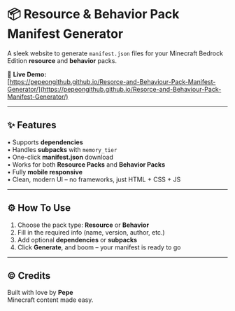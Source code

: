 # 📦 Resource & Behavior Pack Manifest Generator

A sleek website to generate `manifest.json` files for your Minecraft Bedrock Edition **resource** and **behavior** packs.

🔗 **Live Demo:**  
[https://pepeongithub.github.io/Resorce-and-Behaviour-Pack-Manifest-Generator/](https://pepeongithub.github.io/Resorce-and-Behaviour-Pack-Manifest-Generator/)

---

## ✨ Features

• Supports **dependencies**  
• Handles **subpacks** with `memory_tier`  
• One-click **manifest.json** download  
• Works for both **Resource Packs** and **Behavior Packs**  
• Fully **mobile responsive**  
• Clean, modern UI – no frameworks, just HTML + CSS + JS

---

## ⚙️ How To Use

1. Choose the pack type: **Resource** or **Behavior**  
2. Fill in the required info (name, version, author, etc.)  
3. Add optional **dependencies** or **subpacks**  
4. Click **Generate**, and boom – your manifest is ready to go


---

## ©️ Credits

Built with love by **Pepe**  
Minecraft content made easy.